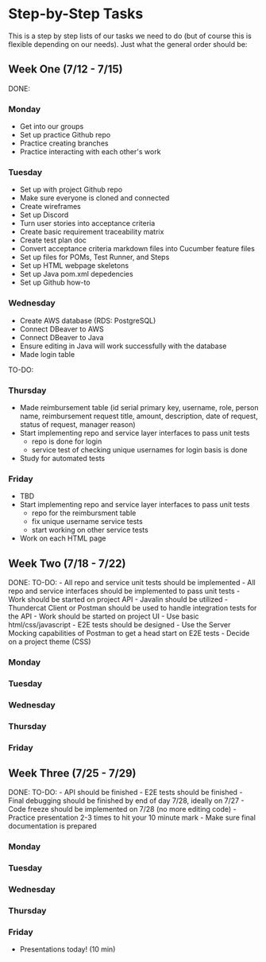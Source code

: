 # Step-by-Step Tasks

This is a step by step lists of our tasks we need to do (but of course this is flexible depending on our needs). Just what the general order should be:

## Week One (7/12 - 7/15)

DONE:

### Monday
- Get into our groups
- Set up practice Github repo
- Practice creating branches
- Practice interacting with each other's work

### Tuesday
- Set up with project Github repo
- Make sure everyone is cloned and connected
- Create wireframes
- Set up Discord
- Turn user stories into acceptance criteria
- Create basic requirement traceability matrix
- Create test plan doc
- Convert acceptance criteria markdown files into Cucumber feature files
- Set up files for POMs, Test Runner, and Steps
- Set up HTML webpage skeletons
- Set up Java pom.xml depedencies
- Set up Github how-to

### Wednesday
- Create AWS database (RDS: PostgreSQL)
- Connect DBeaver to AWS
- Connect DBeaver to Java
- Ensure editing in Java will work successfully with the database
- Made login table

TO-DO:

### Thursday
- Made reimbursement table (id serial primary key, username, role, person name, reimbursement request title, amount, description, date of request, status of request, manager reason) 
- Start implementing repo and service layer interfaces to pass unit tests
    - repo is done for login
    - service test of checking unique usernames for login basis is done
- Study for automated tests

### Friday
- TBD
- Start implementing repo and service layer interfaces to pass unit tests
    - repo for the reimbursment table
    - fix unique username service tests
    - start working on other service tests
- Work on each HTML page

## Week Two (7/18 - 7/22)

DONE:
TO-DO:
    - All repo and service unit tests should be implemented
    - All repo and service interfaces should be implemented to pass unit tests
    - Work should be started on project API
        - Javalin should be utilized
        - Thundercat Client or Postman should be used to handle integration tests for the API
    - Work should be started on project UI
        - Use basic html/css/javascript
    - E2E tests should be designed
        - Use the Server Mocking capabilities of Postman to get a head start on E2E tests
    - Decide on a project theme (CSS)

### Monday
### Tuesday
### Wednesday
### Thursday
### Friday

## Week Three (7/25 - 7/29)

DONE:
TO-DO:
    - API should be finished
    - E2E tests should be finished
    - Final debugging should be finished by end of day 7/28, ideally on 7/27
    - Code freeze should be implemented on 7/28 (no more editing code)
    - Practice presentation 2-3 times to hit your 10 minute mark
    - Make sure final documentation is prepared

### Monday
### Tuesday
### Wednesday
### Thursday
### Friday
- Presentations today! (10 min)
